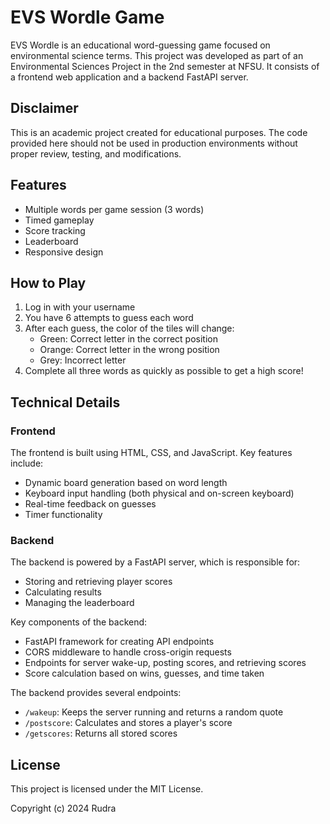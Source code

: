 # EVS Wordle Game

EVS Wordle is an educational word-guessing game focused on environmental science terms. This project was developed as part of an Environmental Sciences Project in the 2nd semester at NFSU. It consists of a frontend web application and a backend FastAPI server.

## Disclaimer

This is an academic project created for educational purposes. The code provided here should not be used in production environments without proper review, testing, and modifications.

## Features

- Multiple words per game session (3 words)
- Timed gameplay
- Score tracking
- Leaderboard
- Responsive design

## How to Play

1. Log in with your username
2. You have 6 attempts to guess each word
3. After each guess, the color of the tiles will change:
   - Green: Correct letter in the correct position
   - Orange: Correct letter in the wrong position
   - Grey: Incorrect letter
4. Complete all three words as quickly as possible to get a high score!

## Technical Details

### Frontend

The frontend is built using HTML, CSS, and JavaScript. Key features include:

- Dynamic board generation based on word length
- Keyboard input handling (both physical and on-screen keyboard)
- Real-time feedback on guesses
- Timer functionality

### Backend

The backend is powered by a FastAPI server, which is responsible for:

- Storing and retrieving player scores
- Calculating results
- Managing the leaderboard

Key components of the backend:

- FastAPI framework for creating API endpoints
- CORS middleware to handle cross-origin requests
- Endpoints for server wake-up, posting scores, and retrieving scores
- Score calculation based on wins, guesses, and time taken

The backend provides several endpoints:
- `/wakeup`: Keeps the server running and returns a random quote
- `/postscore`: Calculates and stores a player's score
- `/getscores`: Returns all stored scores

## License

This project is licensed under the MIT License.

Copyright (c) 2024 Rudra